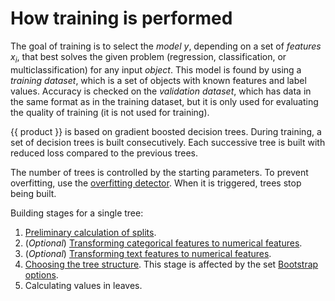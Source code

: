 # How training is performed

The goal of training is to select the _model_ $y$, depending on a set of _features_ $x_{i}$, that best solves the given problem (regression, classification, or multiclassification) for any input _object_. This model is found by using a _training dataset_, which is a set of objects with known features and label values. Accuracy is checked on the _validation dataset_, which has data in the same format as in the training dataset, but it is only used for evaluating the quality of training (it is not used for training).

{{ product }} is based on gradient boosted decision trees. During training, a set of decision trees is built consecutively. Each successive tree is built with reduced loss compared to the previous trees.

The number of trees is controlled by the starting parameters. To prevent overfitting, use the [overfitting detector](overfitting-detector.md). When it is triggered, trees stop being built.

Building stages for a single tree:
1. [Preliminary calculation of splits](algorithm-main-stages_pre-count.md).
1. (_Optional_) [Transforming categorical features to numerical features](algorithm-main-stages_cat-to-numberic.md).
1. (_Optional_) [Transforming text features to numerical features](algorithm-main-stages_text-to-numeric.md).
1. [Choosing the tree structure](algorithm-main-stages_choose-tree-structure.md). This stage is affected by the set [Bootstrap options](algorithm-main-stages_bootstrap-options.md).
1. Calculating values in leaves.


